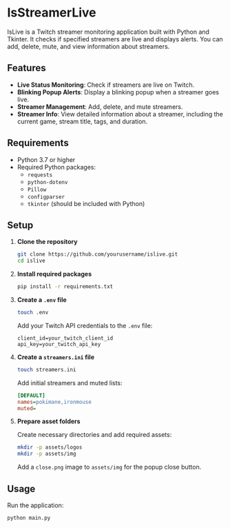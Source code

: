 # IsStreamerLive

IsLive is a Twitch streamer monitoring application built with Python and Tkinter. It checks if specified streamers are live and displays alerts. You can add, delete, mute, and view information about streamers.

## Features

- **Live Status Monitoring**: Check if streamers are live on Twitch.
- **Blinking Popup Alerts**: Display a blinking popup when a streamer goes live.
- **Streamer Management**: Add, delete, and mute streamers.
- **Streamer Info**: View detailed information about a streamer, including the current game, stream title, tags, and duration.

## Requirements

- Python 3.7 or higher
- Required Python packages:
  - `requests`
  - `python-dotenv`
  - `Pillow`
  - `configparser`
  - `tkinter` (should be included with Python)

## Setup

1. **Clone the repository**

    ```bash
    git clone https://github.com/yourusername/islive.git
    cd islive
    ```

2. **Install required packages**

    ```bash
    pip install -r requirements.txt
    ```

3. **Create a `.env` file**

    ```bash
    touch .env
    ```

    Add your Twitch API credentials to the `.env` file:

    ```env
    client_id=your_twitch_client_id
    api_key=your_twitch_api_key
    ```

4. **Create a `streamers.ini` file**

    ```bash
    touch streamers.ini
    ```

    Add initial streamers and muted lists:

    ```ini
    [DEFAULT]
    names=pokimane,ironmouse
    muted=
    ```

5. **Prepare asset folders**

    Create necessary directories and add required assets:

    ```bash
    mkdir -p assets/logos
    mkdir -p assets/img
    ```

    Add a `close.png` image to `assets/img` for the popup close button.

## Usage

Run the application:

```bash
python main.py
